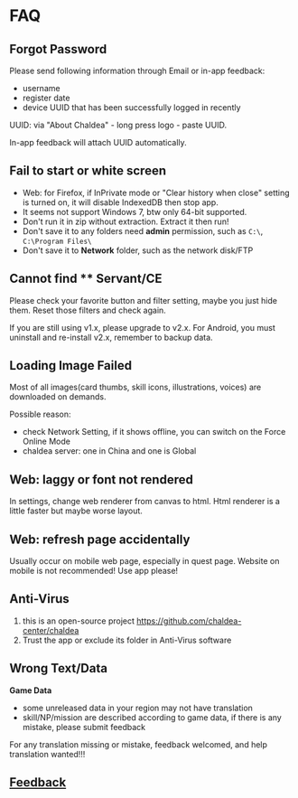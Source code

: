 # FAQ

## Forgot Password

Please send following information through Email or in-app feedback:

- username
- register date
- device UUID that has been successfully logged in recently

UUID: via "About Chaldea" - long press logo - paste UUID.

In-app feedback will attach UUID automatically.

## Fail to start or white screen

- Web: for Firefox, if InPrivate mode or "Clear history when close" setting is turned on, it will disable IndexedDB then stop app.
- It seems not support Windows 7, btw only 64-bit supported.
- Don't run it in zip without extraction. Extract it then run!
- Don't save it to any folders need **admin** permission, such as `C:\`, `C:\Program Files\`
- Don't save it to **Network** folder, such as the network disk/FTP

## Cannot find \*\* Servant/CE

Please check your favorite button and filter setting, maybe you just hide them. Reset those filters and check again.

If you are still using v1.x, please upgrade to v2.x. For Android, you must uninstall and re-install v2.x, remember to backup data.

## Loading Image Failed

Most of all images(card thumbs, skill icons, illustrations, voices) are downloaded on demands.

Possible reason:

- check Network Setting, if it shows offline, you can switch on the Force Online Mode
- chaldea server: one in China and one is Global

## Web: laggy or font not rendered

In settings, change web renderer from canvas to html. Html renderer is a little faster but maybe worse layout.

## Web: refresh page accidentally

Usually occur on mobile web page, especially in quest page. Website on mobile is not recommended! Use app please!

## Anti-Virus

1. this is an open-source project <https://github.com/chaldea-center/chaldea>
2. Trust the app or exclude its folder in Anti-Virus software

## Wrong Text/Data

**Game Data**

- some unreleased data in your region may not have translation
- skill/NP/mission are described according to game data, if there is any mistake, please submit feedback

For any translation missing or mistake, feedback welcomed, and help translation wanted!!!

## [Feedback](./feedback.md)
